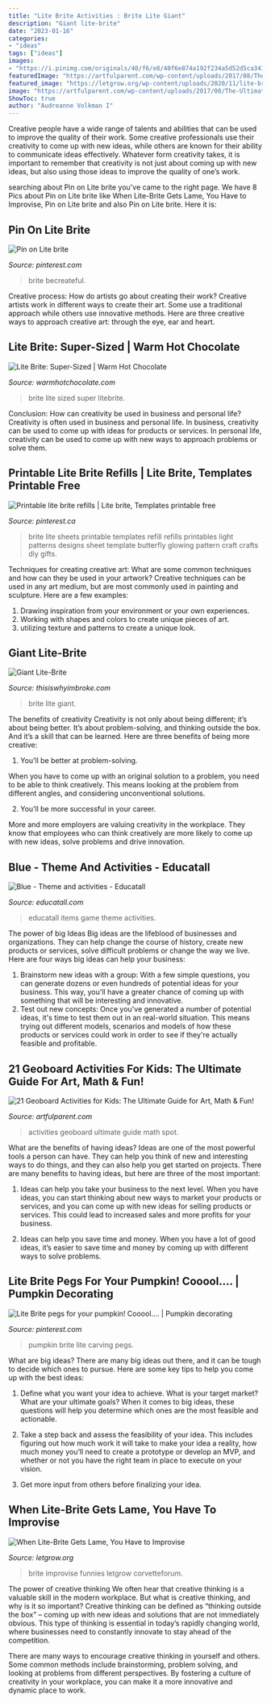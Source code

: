 ```yaml
---
title: "Lite Brite Activities : Brite Lite Giant"
description: "Giant lite-brite"
date: "2023-01-16"
categories:
- "ideas"
tags: ["ideas"]
images:
- "https://i.pinimg.com/originals/40/f6/e8/40f6e874a192f234a5d52d5ca341aea2.jpg"
featuredImage: "https://artfulparent.com/wp-content/uploads/2017/08/The-Ultimate-Guide-to-Geoboard-Activities-710.jpg"
featured_image: "https://letgrow.org/wp-content/uploads/2020/11/lite-brite-main-image.jpg"
image: "https://artfulparent.com/wp-content/uploads/2017/08/The-Ultimate-Guide-to-Geoboard-Activities-710.jpg"
ShowToc: true
author: "Audreanne Volkman I"
---
```



Creative people have a wide range of talents and abilities that can be used to improve the quality of their work. Some creative professionals use their creativity to come up with new ideas, while others are known for their ability to communicate ideas effectively. Whatever form creativity takes, it is important to remember that creativity is not just about coming up with new ideas, but also using those ideas to improve the quality of one’s work.

	

		
searching about Pin on Lite brite you've came to the right page. We have 8 Pics about Pin on Lite brite like When Lite-Brite Gets Lame, You Have to Improvise, Pin on Lite brite and also Pin on Lite brite. Here it is:
		
    
## Pin On Lite Brite

<img loading=lazy src="https://i.pinimg.com/originals/40/f6/e8/40f6e874a192f234a5d52d5ca341aea2.jpg" onerror="this.onerror=null;this.src='https://tse4.mm.bing.net/th?id=OIP.i5PV1wRmOae7lPcuN-WIVAHaD4&amp;pid=15.1';" alt="Pin on Lite brite">

_Source: pinterest.com_

>brite becreateful. 

	

Creative process: How do artists go about creating their work?
Creative artists work in different ways to create their art. Some use a traditional approach while others use innovative methods. Here are three creative ways to approach creative art: through the eye, ear and heart.

    
## Lite Brite: Super-Sized | Warm Hot Chocolate

<img loading=lazy src="https://i2.wp.com/juleed.files.wordpress.com/2010/09/litebrite_ftworth.jpg" onerror="this.onerror=null;this.src='https://tse3.mm.bing.net/th?id=OIP.6hSWTuru_X2QsEG0wd88CwHaSk&amp;pid=15.1';" alt="Lite Brite: Super-Sized | Warm Hot Chocolate">

_Source: warmhotchocolate.com_

>brite lite sized super litebrite. 

	

Conclusion: How can creativity be used in business and personal life?
Creativity is often used in business and personal life. In business, creativity can be used to come up with ideas for products or services. In personal life, creativity can be used to come up with new ways to approach problems or solve them.

    
## Printable Lite Brite Refills | Lite Brite, Templates Printable Free

<img loading=lazy src="https://i.pinimg.com/originals/db/f2/89/dbf28935ac5bcc828b199ce12b38492b.gif" onerror="this.onerror=null;this.src='https://tse3.mm.bing.net/th?id=OIP.r9pDzwhll3xe42aMxkwZsgHaFm&amp;pid=15.1';" alt="Printable lite brite refills | Lite brite, Templates printable free">

_Source: pinterest.ca_

>brite lite sheets printable templates refill refills printables light patterns designs sheet template butterfly glowing pattern craft crafts diy gifts. 

	

Techniques for creating creative art: What are some common techniques and how can they be used in your artwork?
Creative techniques can be used in any art medium, but are most commonly used in painting and sculpture. Here are a few examples:
1. Drawing inspiration from your environment or your own experiences.
2. Working with shapes and colors to create unique pieces of art.
3. utilizing texture and patterns to create a unique look.

    
## Giant Lite-Brite

<img loading=lazy src="https://cdn.thisiswhyimbroke.com/images/the-litezilla-640x533.jpg" onerror="this.onerror=null;this.src='https://tse2.mm.bing.net/th?id=OIP._6sBYGgUIYZj-i9IYoj7YgHaGK&amp;pid=15.1';" alt="Giant Lite-Brite">

_Source: thisiswhyimbroke.com_

>brite lite giant. 

	

The benefits of creativity
Creativity is not only about being different; it’s about being better. It’s about problem-solving, and thinking outside the box. And it’s a skill that can be learned. Here are three benefits of being more creative:
1. You’ll be better at problem-solving.

When you have to come up with an original solution to a problem, you need to be able to think creatively. This means looking at the problem from different angles, and considering unconventional solutions.

2. You’ll be more successful in your career.

More and more employers are valuing creativity in the workplace. They know that employees who can think creatively are more likely to come up with new ideas, solve problems and drive innovation.

    
## Blue - Theme And Activities - Educatall

<img loading=lazy src="https://www.educatall.com/images/IMG_3179.jpg" onerror="this.onerror=null;this.src='https://tse2.mm.bing.net/th?id=OIP.xXUe7aGgwY0aH43jENq1ngAAAA&amp;pid=15.1';" alt="Blue - Theme and activities - Educatall">

_Source: educatall.com_

>educatall items game theme activities. 

	

The power of big Ideas
Big ideas are the lifeblood of businesses and organizations. They can help change the course of history, create new products or services, solve difficult problems or change the way we live.
Here are four ways big ideas can help your business: 
1. Brainstorm new ideas with a group: With a few simple questions, you can generate dozens or even hundreds of potential ideas for your business. This way, you'll have a greater chance of coming up with something that will be interesting and innovative.
2. Test out new concepts: Once you've generated a number of potential ideas, it's time to test them out in an real-world situation. This means trying out different models, scenarios and models of how these products or services could work in order to see if they're actually feasible and profitable. 

    
## 21 Geoboard Activities For Kids: The Ultimate Guide For Art, Math &amp; Fun!

<img loading=lazy src="https://artfulparent.com/wp-content/uploads/2017/08/The-Ultimate-Guide-to-Geoboard-Activities-710.jpg" onerror="this.onerror=null;this.src='https://tse1.mm.bing.net/th?id=OIP.gKdBpg5KJi-jknJMV7TS1wHaHa&amp;pid=15.1';" alt="21 Geoboard Activities for Kids: The Ultimate Guide for Art, Math &amp; Fun!">

_Source: artfulparent.com_

>activities geoboard ultimate guide math spot. 

	

What are the benefits of having ideas?
Ideas are one of the most powerful tools a person can have. They can help you think of new and interesting ways to do things, and they can also help you get started on projects. There are many benefits to having ideas, but here are three of the most important: 
1. Ideas can help you take your business to the next level. When you have ideas, you can start thinking about new ways to market your products or services, and you can come up with new ideas for selling products or services. This could lead to increased sales and more profits for your business. 

2. Ideas can help you save time and money. When you have a lot of good ideas, it’s easier to save time and money by coming up with different ways to solve problems.

    
## Lite Brite Pegs For Your Pumpkin! Cooool.... | Pumpkin Decorating

<img loading=lazy src="https://i.pinimg.com/originals/43/7b/59/437b59e749f00da3bfa7214d7fc55ccc.jpg" onerror="this.onerror=null;this.src='https://tse1.mm.bing.net/th?id=OIP.DjP3Bt011HjOjJlYGDcvJAHaIH&amp;pid=15.1';" alt="Lite Brite pegs for your pumpkin! Cooool.... | Pumpkin decorating">

_Source: pinterest.com_

>pumpkin brite lite carving pegs. 

	

What are big ideas?
There are many big ideas out there, and it can be tough to decide which ones to pursue. Here are some key tips to help you come up with the best ideas:
1. Define what you want your idea to achieve. What is your target market? What are your ultimate goals? When it comes to big ideas, these questions will help you determine which ones are the most feasible and actionable.

2. Take a step back and assess the feasibility of your idea. This includes figuring out how much work it will take to make your idea a reality, how much money you’ll need to create a prototype or develop an MVP, and whether or not you have the right team in place to execute on your vision.

3. Get more input from others before finalizing your idea.

    
## When Lite-Brite Gets Lame, You Have To Improvise

<img loading=lazy src="https://letgrow.org/wp-content/uploads/2020/11/lite-brite-main-image.jpg" onerror="this.onerror=null;this.src='https://tse3.mm.bing.net/th?id=OIP.Wsf0CBG39AToK46J-iMXxAHaFr&amp;pid=15.1';" alt="When Lite-Brite Gets Lame, You Have to Improvise">

_Source: letgrow.org_

>brite improvise funnies letgrow corvetteforum. 

	

The power of creative thinking
We often hear that creative thinking is a valuable skill in the modern workplace. But what is creative thinking, and why is it so important?
Creative thinking can be defined as “thinking outside the box” – coming up with new ideas and solutions that are not immediately obvious. This type of thinking is essential in today’s rapidly changing world, where businesses need to constantly innovate to stay ahead of the competition.

There are many ways to encourage creative thinking in yourself and others. Some common methods include brainstorming, problem solving, and looking at problems from different perspectives. By fostering a culture of creativity in your workplace, you can make it a more innovative and dynamic place to work.

